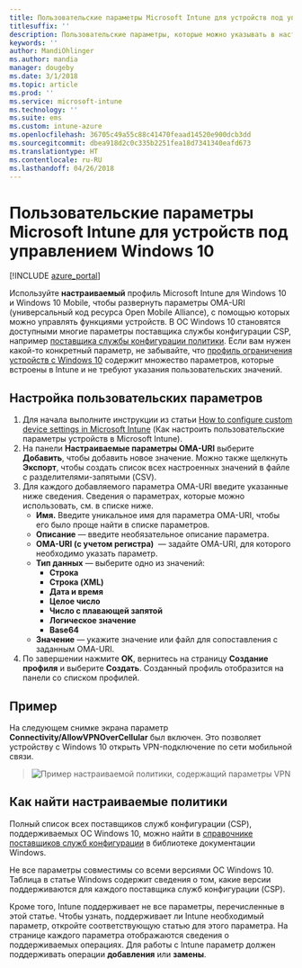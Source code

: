 ```yaml
---
title: Пользовательские параметры Microsoft Intune для устройств под управлением Windows 10
titlesuffix: ''
description: Пользовательские параметры, которые можно указывать в настраиваемом профиле Windows 10.
keywords: ''
author: MandiOhlinger
ms.author: mandia
manager: dougeby
ms.date: 3/1/2018
ms.topic: article
ms.prod: ''
ms.service: microsoft-intune
ms.technology: ''
ms.suite: ems
ms.custom: intune-azure
ms.openlocfilehash: 36705c49a55c88c41470feaad14520e900dcb3dd
ms.sourcegitcommit: dbea918d2c0c335b2251fea18d7341340eafd673
ms.translationtype: HT
ms.contentlocale: ru-RU
ms.lasthandoff: 04/26/2018
---
```

# <a name="microsoft-intune-custom-device-settings-for-devices-running-windows-10"></a>Пользовательские параметры Microsoft Intune для устройств под управлением Windows 10

[!INCLUDE [azure_portal](./includes/azure_portal.md)]

 Используйте **настраиваемый** профиль Microsoft Intune для Windows 10 и Windows 10 Mobile, чтобы развернуть параметры OMA-URI (универсальный код ресурса Open Mobile Alliance), с помощью которых можно управлять функциями устройств. В ОС Windows 10 становятся доступными многие параметры поставщика службы конфигурации CSP, например [поставщика службы конфигурации политики](https://technet.microsoft.com/itpro/windows/manage/how-it-pros-can-use-configuration-service-providers).
Если вам нужен какой-то конкретный параметр, не забывайте, что [профиль ограничения устройств с Windows 10](device-restrictions-windows-10.md) содержит множество параметров, которые встроены в Intune и не требуют указания пользовательских значений.

## <a name="configure-custom-settings"></a>Настройка пользовательских параметров

1. Для начала выполните инструкции из статьи [How to configure custom device settings in Microsoft Intune](custom-settings-configure.md) (Как настроить пользовательские параметры устройств в Microsoft Intune).
1. На панели **Настраиваемые параметры OMA-URI** выберите **Добавить**, чтобы добавить новое значение. Можно также щелкнуть **Экспорт**, чтобы создать список всех настроенных значений в файле с разделителями-запятыми (CSV).
1. Для каждого добавляемого параметра OMA-URI введите указанные ниже сведения. Сведения о параметрах, которые можно использовать, см. в списке ниже.
    - **Имя.** Введите уникальное имя для параметра OMA-URI, чтобы его было проще найти в списке параметров.
    - **Описание** — введите необязательное описание параметра.
    - **OMA-URI (с учетом регистра)**  — задайте OMA-URI, для которого необходимо указать параметр.
    - **Тип данных** — выберите одно из значений:
        - **Строка**
        - **Строка (XML)**
        - **Дата и время**
        - **Целое число**
        - **Число с плавающей запятой**
        - **Логическое значение**
        - **Base64**
    - **Значение** — укажите значение или файл для сопоставления с заданным OMA-URI.
1. По завершении нажмите **OK**, вернитесь на страницу **Создание профиля** и выберите **Создать**.
Созданный профиль отобразится на панели со списком профилей.

## <a name="example"></a>Пример
На следующем снимке экрана параметр **Connectivity/AllowVPNOverCellular** был включен. Это позволяет устройству с Windows 10 открыть VPN-подключение по сети мобильной связи.

> ![Пример настраиваемой политики, содержащий параметры VPN](./media/custom-policy-example.png)


## <a name="how-to-find-the-policies-you-can-configure"></a>Как найти настраиваемые политики

Полный список всех поставщиков служб конфигурации (CSP), поддерживаемых ОС Windows 10, можно найти в [справочнике поставщиков служб конфигурации](https://msdn.microsoft.com/windows/hardware/commercialize/customize/mdm/configuration-service-provider-reference) в библиотеке документации Windows.

Не все параметры совместимы со всеми версиями ОС Windows 10. Таблица в статье Windows содержит сведения о том, какие версии поддерживаются для каждого поставщика служб конфигурации (CSP).

Кроме того, Intune поддерживает не все параметры, перечисленные в этой статье. Чтобы узнать, поддерживает ли Intune необходимый параметр, откройте соответствующую статью для этого параметра. На странице каждого параметра отображаются сведения о поддерживаемых операциях. Для работы с Intune параметр должен поддерживать операции **добавления** или **замены**.
